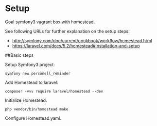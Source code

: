 # Setup

Goal symfony3 vagrant box with homestead.

See following URLs for further explanation on the setup steps:

- http://symfony.com/doc/current/cookbook/workflow/homestead.html
- https://laravel.com/docs/5.2/homestead#installation-and-setup

##Basic steps

Setup Symfony3 project:

```
symfony new personell_reminder
```

Add Homestead to laravel:

```
composer -vvv require laravel/homestead --dev
```

Initialize Homestead:

```
php vendor/bin/homestead make
```

Configure Homestead.yaml.
